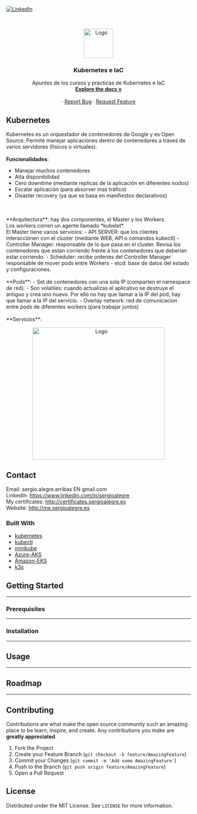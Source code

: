 <!--
REEMPLAZAR: Buscador-Ajax-similar-a-Google, TITULO, DESCRIPCION, DESCRIPCION2, DEMO, TECNOLOGIAS
-->
[![LinkedIn][linkedin-shield]][linkedin-url]

<!-- PROJECT LOGO -->
<br />
<p align="center">
  <a href="https://github.com/sergioalegre/Kubernetes">
    <img src="http://sergioalegre.es/logo.JPG" alt="Logo" width="80" height="80">
  </a>

  <h3 align="center"><!-- TITULO -->Kubernetes e IaC</h3>

  <p align="center">
    <!-- DESCRIPCION -->Apuntes de los cursos y practicas de Kubernetes e IaC
    <br />
    <a href="https://github.com/sergioalegre/Kubernetes"><strong>Explore the docs »</strong></a>
    <br />
    <br />
    <!-- DEMO<a href="http://sergioalegre.es/Programacion/_BuscadorAJAX/">View Demo</a> -->
    ·
    <a href="https://github.com/sergioalegre/Kubernetes/issues">Report Bug</a>
    ·
    <a href="https://github.com/sergioalegre/Kubernetes/issues">Request Feature</a>
  </p>
</p>

## Kubernetes
<!-- DESCRIPCION2 --> <!-- DEMO -->
Kubernetes es un orquestador de contenedores de Google y es Open Source. Permite manejar aplicaciones dentro de contenedores a traves de varios servidores (físicos o virtuales).
<br /><br />
**Funcionalidades**:
- Manejar muchos contenedores
- Alta disponibilidad
- Cero downtime (mediante replicas de la aplicación en diferentes nodos)
- Escalar aplicación (para absorver mas tráfico)
- Disaster recovery (ya que se basa en manifiestos declarativos)

<br />
<br />
**Arquitectura**: hay dos componentes, el Master y los Workers.
<br />
Los workers corren un agente llamado *kubelet*.
<br />
El Master tiene varios servicios:
- API SERVER: que los clientes interacciónen con el cluster (mediante WEB, API o comandos kubectl)
- Controller Manager: responsable de lo que pasa en el cluster. Revisa los contenedores que estan corriendo frente a los contenedores que deberian estar corriendo.
- Scheduler: recibe ordenes del Controller Manager responsable de mover pods entre Workers
- etcd: base de datos del estado y configuraciones.

<br />
<br />
**Pods**:
- Set de contenedores con una sola IP (comparten el namespace de red).
- Son volatiles: cuando actualizas el aplicativo se destruye el antiguo y crea uno nuevo. Por ello no hay que llamar a la IP del pod, hay que llamar a la IP del servicio.
- Overlay network: red de comunicacion entre pods de diferentes workers (para trabajar juntos)

<br />
<br />
**Servicios**:

<p align="center">
  <a href="https://github.com/sergioalegre/Kubernetes">
    <img src="http://sergioalegre.es/Programacion/_BuscadorAJAX/captura.PNG" alt="Logo" width="360" height="">
  </a>
</p>

## Contact
Email: sergio.alegre.arribas EN gmail.com
<br>
LinkedIn: https://www.linkedin.com/in/sergioalegre
<br>
My certificates: http://certificates.sergioalegre.es
<br>
Website: http://me.sergioalegre.es

### Built With
<!-- TECNOLOGIAS -->
* [kubernetes](kubernetes)
* [kubectl](kubectl)
* [minikube](minikube)
* [Azure-AKS](Azure-AKS)
* [Amazon-EKS](Amazon-EKS)
* [k3s](k3s)

## Getting Started
---

### Prerequisites
---

### Installation
---

## Usage
---

## Roadmap
---

## Contributing
Contributions are what make the open source community such an amazing place to be learn, inspire, and create. Any contributions you make are **greatly appreciated**.

1. Fork the Project
2. Create your Feature Branch (`git checkout -b feature/AmazingFeature`)
3. Commit your Changes (`git commit -m 'Add some AmazingFeature'`)
4. Push to the Branch (`git push origin feature/AmazingFeature`)
5. Open a Pull Request

## License
Distributed under the MIT License. See `LICENSE` for more information.


[linkedin-shield]: https://img.shields.io/badge/-LinkedIn-black.svg?style=flat-square&logo=linkedin&colorB=555
[linkedin-url]: https://linkedin.com/in/sergioalegre
